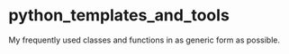 # python_templates_and_tools
My frequently used classes and functions in as generic form as possible. 
